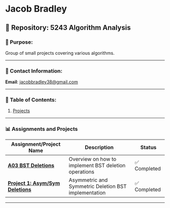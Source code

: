 # Jacob Bradley

## 📂 Repository: 5243 Algorithm Analysis  
### 🚀 Purpose:  
Group of small projects covering various algorithms.

---

### 📧 Contact Information:  
**Email**: [jacobbradley38@gmail.com](mailto:jacobbradley38@gmail.com)

---

### 📜 Table of Contents:
1. [Projects](./Assignments/)

---

### 📊 Assignments and Projects
| **Assignment/Project Name**      | **Description**                     | **Status**        |
|------------------------|-------------------------------------|-------------------|
| **[A03 BST Deletions](./Assignments/A03/)** | Overview on how to implement BST deletion operations | ✅ Completed   |
| **[Project 1: Asym/Sym Deletions](./Projects/P1/)** | Asymmetric and Symmetric Deletion BST implementation            | ✅ Completed   |

---
